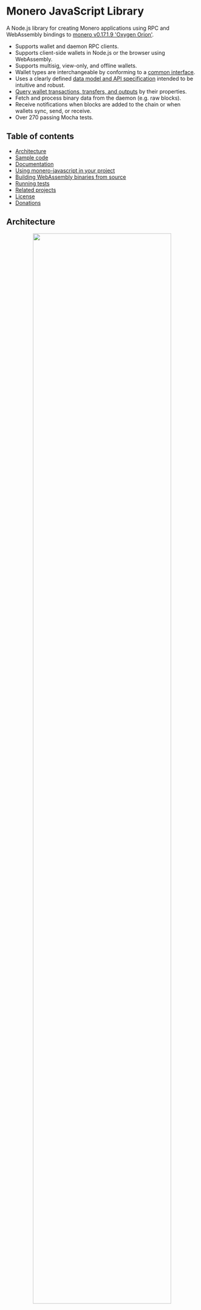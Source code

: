 # Monero JavaScript Library

A Node.js library for creating Monero applications using RPC and WebAssembly bindings to [monero v0.17.1.9 'Oxygen Orion'](https://github.com/monero-project/monero/tree/v0.17.1.9).

* Supports wallet and daemon RPC clients.
* Supports client-side wallets in Node.js or the browser using WebAssembly.
* Supports multisig, view-only, and offline wallets.
* Wallet types are interchangeable by conforming to a [common interface](https://moneroecosystem.org/monero-javascript/MoneroWallet.html).
* Uses a clearly defined [data model and API specification](https://moneroecosystem.org/monero-java/monero-spec.pdf) intended to be intuitive and robust.
* [Query wallet transactions, transfers, and outputs](docs/developer_guide/query_data_model.md) by their properties.
* Fetch and process binary data from the daemon (e.g. raw blocks).
* Receive notifications when blocks are added to the chain or when wallets sync, send, or receive.
* Over 270 passing Mocha tests.

## Table of contents

* [Architecture](#architecture)
* [Sample code](#sample-code)
* [Documentation](#documentation)
* [Using monero-javascript in your project](#using-monero-javascript-in-your-project)
* [Building WebAssembly binaries from source](#building-webassembly-binaries-from-source)
* [Running tests](#running-tests)
* [Related projects](#related-projects)
* [License](#license)
* [Donations](#donations)

## Architecture

<p align="center">
	<img width="85%" height="auto" src="docs/img/architecture.png"/><br>
	<i>Build Node.js or browser applications using RPC or WebAssembly bindings to <a href="https://github.com/monero-project/monero">monero-project/monero</a>.  Wallet implementations are interchangeable by conforming to a common interface, <a href="https://moneroecosystem.org/monero-javascript/MoneroWallet.html">MoneroWallet.js</a>.</i>
</p>

## Sample code

```js
// import library
const monerojs = require("monero-javascript");

// connect to daemon
let daemon = await monerojs.connectToDaemonRpc("http://localhost:38081", "superuser", "abctesting123");
let height = await daemon.getHeight();            // 1523651
let feeEstimate = await daemon.getFeeEstimate();  // 1014313512
let txsInPool = await daemon.getTxPool();         // get transactions in the pool

// open wallet on monero-wallet-rpc
let walletRpc = await monerojs.connectToWalletRpc("http://localhost:38084", "rpc_user", "abc123");
await walletRpc.openWallet("sample_wallet_rpc", "supersecretpassword123");
let primaryAddress = await walletRpc.getPrimaryAddress(); // 555zgduFhmKd2o8rPUz...
let balance = await walletRpc.getBalance();               // 533648366742
let txs = await walletRpc.getTxs();                       // get transactions containing transfers to/from the wallet

// create wallet from mnemonic phrase using WebAssembly bindings to monero-project
let walletWasm = await monerojs.createWalletWasm({
  path: "sample_wallet_wasm",
  password: "supersecretpassword123",
  networkType: "stagenet",
  serverUri: "http://localhost:38081",
  serverUsername: "superuser",
  serverPassword: "abctesting123",
  mnemonic: "hefty value scenic...",
  restoreHeight: 573936,
});

// synchronize with progress notifications
await walletWasm.sync(new class extends monerojs.MoneroWalletListener {
  onSyncProgress(height, startHeight, endHeight, percentDone, message) {
    // feed a progress bar?
  }
});

// synchronize in the background every 5 seconds
await walletWasm.startSyncing(5000);

// receive notifications when funds are received, confirmed, and unlocked
let fundsReceived = false;
await walletWasm.addListener(new class extends monerojs.MoneroWalletListener {
  onOutputReceived(output) {
    let amount = output.getAmount();
    let txHash = output.getTx().getHash();
    let isConfirmed = output.getTx().isConfirmed();
    let isLocked = output.getTx().isLocked();
    fundsReceived = true;
  }
});

// send funds from RPC wallet to WebAssembly wallet
let createdTx = await walletRpc.createTx({
  accountIndex: 0,
  address: await walletWasm.getAddress(1, 0),
  amount: "250000000000", // send 0.25 XMR (denominated in atomic units)
  relay: false // create transaction and relay to the network if true
});
let fee = createdTx.getFee(); // "Are you sure you want to send... ?"
await walletRpc.relayTx(createdTx); // relay the transaction

// recipient receives unconfirmed funds within 5 seconds
await new Promise(function(resolve) { setTimeout(resolve, 5000); });
assert(fundsReceived);

// save and close WebAssembly wallet
await walletWasm.close(true);
```

## Documentation

* [JSDocs](https://moneroecosystem.org/monero-javascript/MoneroWallet.html)
* [Mocha tests](src/test)
* [API and model overview with visual diagrams](http://moneroecosystem.org/monero-java/monero-spec.pdf)
* [Installing prerequisites](docs/developer_guide/installing_prerequisites.md)
* [Getting started part 1: creating a Node.js application](docs/developer_guide/getting_started_p1.md)
* [Getting started part 2: creating a web application](docs/developer_guide/getting_started_p2.md)
* [Creating wallets](docs/developer_guide/creating_wallets.md)
* [The data model: blocks, transactions, transfers, and outputs](docs/developer_guide/data_model.md)
* [Getting transactions, transfers, and outputs](docs/developer_guide/query_data_model.md)
* [Sending funds](docs/developer_guide/sending_funds.md)
* [Multisig wallets](docs/developer_guide/multisig_wallets.md)
* [View-only and offline wallets](docs/developer_guide/view_only_offline.md)
* [HTTPS and self-signed certificates](./docs/developer_guide/https_and_self_signed_certificates.md)

## Using monero-javascript in your project

1. `cd your_project` or `mkdir your_project && cd your_project && npm init`
2. `npm install monero-javascript`
3. Add `require("monero-javascript")` to your application code.
4. If building a browser application, copy assets from ./dist to your web app's build directory as needed.

#### If using RPC servers:
1. Download and install [Monero CLI](https://web.getmonero.org/downloads/).
2. Start monero-daemon-rpc, e.g.: `./monerod --stagenet` (or use a remote daemon).
3. Start monero-wallet-rpc, e.g.: `./monero-wallet-rpc --daemon-address http://localhost:38081 --stagenet --rpc-bind-port 38084 --rpc-login rpc_user:abc123 --wallet-dir ./`

## Building WebAssembly binaries from source

This project uses WebAssembly to package and execute Monero's source code for use in a browser or other WebAssembly-supported environment.

Compiled WebAssembly binaries are committed to ./dist for convenience, but these files can be built independently from source code:

1. Install and activate emscripten
	1. Clone emscripten repository: `git clone https://github.com/emscripten-core/emsdk.git`
	2. `cd emsdk`
	3. `git pull && ./emsdk install latest-upstream && ./emsdk activate latest-upstream && source ./emsdk_env.sh`
	4. `export EMSCRIPTEN=path/to/emsdk/upstream/emscripten` (change for your system)
2. Clone monero-javascript repository: `git clone https://github.com/monero-ecosystem/monero-javascript.git`
3. `cd monero-javascript`
4. `./bin/update_submodules.sh`
5. Modify ./external/monero-cpp/external/monero-project/src/crypto/wallet/CMakeLists.txt from `set(MONERO_WALLET_CRYPTO_LIBRARY "auto" ...` to `set(MONERO_WALLET_CRYPTO_LIBRARY "cn" ...`
4. `./bin/build_all.sh`

## Running tests

1. Clone the project repository: `git clone https://github.com/monero-ecosystem/monero-javascript.git`
2. `cd monero-javascript`
3. Start RPC servers:
	1. Download and install [Monero CLI](https://web.getmonero.org/downloads/).
	2. Start monero-daemon-rpc, e.g.: `./monerod --stagenet` (or use a remote daemon).
	3. Start monero-wallet-rpc, e.g.: `./monero-wallet-rpc --daemon-address http://localhost:38081 --stagenet --rpc-bind-port 38084 --rpc-login rpc_user:abc123 --wallet-dir ./`
4. Configure the appropriate RPC endpoints and authentication by modifying `WALLET_RPC_CONFIG` and `DAEMON_RPC_CONFIG` in [TestUtils.js](src/test/utils/TestUtils.js).

#### Running tests in Node.js

* Run all tests: `npm test`
* Run tests by their description: `npm run test -- --grep "Can get transactions"`

#### Running tests in the browser

1. Start monero-wallet-rpc servers used by tests: `./bin/run_wallet_rpc_test_servers.sh`
2. In another terminal, build browser tests: `./bin/build_browser_tests.sh`
3. Access http://localhost:8080/tests.html in a browser to run all tests

## Related projects

* [monero-java](https://github.com/monero-ecosystem/monero-java)
* [monero-cpp](https://github.com/monero-ecosystem/monero-cpp)
* [monerostresstester.com](https://github.com/woodser/monerostresstester.com) - repeatedly sends txs to self to stress test the network (under development)
* [xmr-sample-app](https://github.com/woodser/xmr-sample-app/) - sample web app template (under development)
* [monerowebwallet.com](https://github.com/woodser/monerowebwallet.com) - open-source, client-side web wallet (under development)

## License

This project is licensed under MIT.

## Donations

If this library brings you value, please consider donating.

<p align="center">
	<img src="donate.png" width="115" height="115"/><br>
	<code>46FR1GKVqFNQnDiFkH7AuzbUBrGQwz2VdaXTDD4jcjRE8YkkoTYTmZ2Vohsz9gLSqkj5EM6ai9Q7sBoX4FPPYJdGKQQXPVz</code>
</p>
